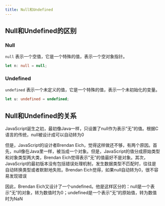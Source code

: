 ```yaml
---
title: Null和Undefined
---
```


## Null和Undefined的区别

### Null

`null` 表示一个空值，它是一个特殊的值，表示一个空对象指针。

```ts
let n: null = null;
```

### Undefined

`undefined` 表示一个未定义的值，它是一个特殊的值，表示一个未初始化的变量。

```ts
let u: undefined = undefined;
```

## Null和Undefined的关系

JavaScript诞生之初，最初像Java一样，只设置了null作为表示”无”的值。根据C语言的传统，null被设计成可以自动转为0

但是，JavaScript的设计者Brendan Eich，觉得这样做还不够，有两个原因。首先，null像在Java里一样，被当成一个对象。但是，JavaScript的值分成原始类型和对象类型两大类，Brendan Eich觉得表示”无”的值最好不是对象。其次，JavaScript的最初版本没有包括错误处理机制，发生数据类型不匹配时，往往是自动转换类型或者默默地失败。Brendan Eich觉得，如果null自动转为0，很不容易发现错误

因此，Brendan Eich又设计了一个undefined。他是这样区分的：null是一个表示”无”的对象，转为数值时为0；undefined是一个表示”无”的原始值，转为数值时为NaN
